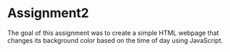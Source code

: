 # Assignment2
The goal of this assignment was to create a simple HTML webpage that changes its background color based on the time of day using JavaScript. 
